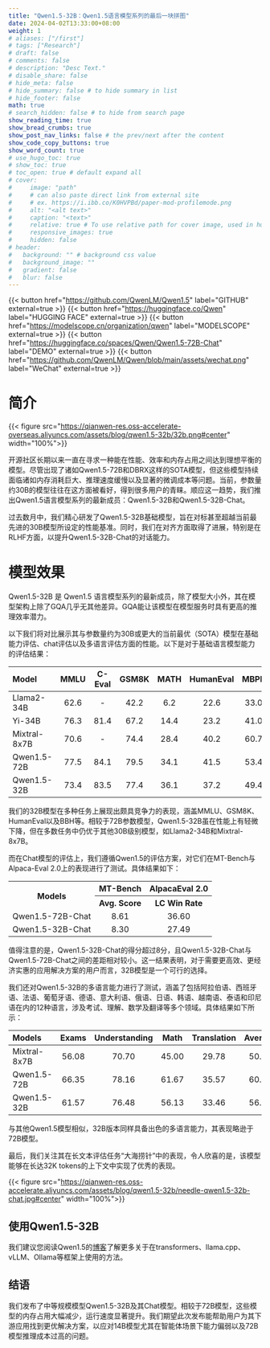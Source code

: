 ```yaml
---
title: "Qwen1.5-32B：Qwen1.5语言模型系列的最后一块拼图"
date: 2024-04-02T13:33:00+08:00
weight: 1
# aliases: ["/first"]
# tags: ["Research"]
# draft: false
# comments: false
# description: "Desc Text."
# disable_share: false
# hide_meta: false
# hide_summary: false # to hide summary in list
# hide_footer: false
math: true
# search_hidden: false # to hide from search page
show_reading_time: true
show_bread_crumbs: true
show_post_nav_links: false # the prev/next after the content
show_code_copy_buttons: true
show_word_count: true
# use_hugo_toc: true
# show_toc: true
# toc_open: true # default expand all
# cover:
#     image: "path"
#     # can also paste direct link from external site
#     # ex. https://i.ibb.co/K0HVPBd/paper-mod-profilemode.png
#     alt: "<alt text>"
#     caption: "<text>"
#     relative: true # To use relative path for cover image, used in hugo Page-bundles
#     responsive_images: true
#     hidden: false
# header:
#   background: "" # background css value
#   background_image: ""
#   gradient: false
#   blur: false
---
```


{{< button href="https://github.com/QwenLM/Qwen1.5" label="GITHUB" external=true >}}
{{< button href="https://huggingface.co/Qwen" label="HUGGING FACE" external=true >}}
{{< button href="https://modelscope.cn/organization/qwen" label="MODELSCOPE" external=true >}}
{{< button href="https://huggingface.co/spaces/Qwen/Qwen1.5-72B-Chat" label="DEMO" external=true >}}
{{< button href="https://github.com/QwenLM/Qwen/blob/main/assets/wechat.png" label="WeChat" external=true >}}


# 简介

{{< figure src="https://qianwen-res.oss-accelerate-overseas.aliyuncs.com/assets/blog/qwen1.5-32b/32b.png#center" width="100%">}}

开源社区长期以来一直在寻求一种能在性能、效率和内存占用之间达到理想平衡的模型。尽管出现了诸如Qwen1.5-72B和DBRX这样的SOTA模型，但这些模型持续面临诸如内存消耗巨大、推理速度缓慢以及显著的微调成本等问题。当前，参数量约30B的模型往往在这方面被看好，得到很多用户的青睐。顺应这一趋势，我们推出Qwen1.5语言模型系列的最新成员：Qwen1.5-32B和Qwen1.5-32B-Chat。

过去数月中，我们精心研发了Qwen1.5-32B基础模型，旨在对标甚至超越当前最先进的30B模型所设定的性能基准。同时，我们在对齐方面取得了进展，特别是在RLHF方面，以提升Qwen1.5-32B-Chat的对话能力。


# 模型效果

Qwen1.5-32B 是 Qwen1.5 语言模型系列的最新成员，除了模型大小外，其在模型架构上除了GQA几乎无其他差异。GQA能让该模型在模型服务时具有更高的推理效率潜力。

以下我们将对比展示其与参数量约为30B或更大的当前最优（SOTA）模型在基础能力评估、chat评估以及多语言评估方面的性能。以下是对于基础语言模型能力的评估结果：

| Model        | MMLU | C-Eval | GSM8K | MATH | HumanEval | MBPP | BBH | CMMLU |
| :----------- | :--: | :----: | :---: | :--: | :-------: | :--: | :--: | :---: |
| Llama2-34B   | 62.6 |   -    | 42.2 | 6.2 |   22.6   | 33.0 | 44.1 |   -   |
| Yi-34B       | 76.3 |  81.4  | 67.2 | 14.4 |   23.2   | 41.0 | 54.3 | 83.7|
| Mixtral-8x7B | 70.6 |   -    | 74.4 | 28.4 |   40.2   | 60.7 |  -  |   -   |
| Qwen1.5-72B  | 77.5 |  84.1  | 79.5 | 34.1 |   41.5   | 53.4 | 65.5 | 83.5 |
| Qwen1.5-32B  | 73.4 |  83.5  | 77.4 | 36.1 |   37.2   | 49.4 | 66.8 | 82.3 |

我们的32B模型在多种任务上展现出颇具竞争力的表现，涵盖MMLU、GSM8K、HumanEval以及BBH等。相较于72B参数模型，Qwen1.5-32B虽在性能上有轻微下降，但在多数任务中仍优于其他30B级别模型，如Llama2-34B和Mixtral-8x7B。

而在Chat模型的评估上，我们遵循Qwen1.5的评估方案，对它们在MT-Bench与Alpaca-Eval 2.0上的表现进行了测试。具体结果如下：

<table>
    <tr>
        <th rowspan="2" align="center">Models</th>
        <th colspan="1" align="center">MT-Bench</th>
        <th colspan="1" align="center">AlpacaEval 2.0</th>
    </tr>
    <tr>
        <th align="center">Avg. Score</th><th align="center">LC Win Rate</th>
    </tr>
    <tr>
        <td>Qwen1.5-72B-Chat</td>
        <td align="center">8.61</td>
        <td align="center">36.60</td>
    </tr>
    <tr>
        <td>Qwen1.5-32B-Chat</td>
        <td align="center">8.30</td>
        <td align="center">27.49</td>
    </tr>
</table>

值得注意的是，Qwen1.5-32B-Chat的得分超过8分，且Qwen1.5-32B-Chat与Qwen1.5-72B-Chat之间的差距相对较小。这一结果表明，对于需要更高效、更经济实惠的应用解决方案的用户而言，32B模型是一个可行的选择。

我们还对Qwen1.5-32B的多语言能力进行了测试，涵盖了包括阿拉伯语、西班牙语、法语、葡萄牙语、德语、意大利语、俄语、日语、韩语、越南语、泰语和印尼语在内的12种语言，涉及考试、理解、数学及翻译等多个领域。具体结果如下所示：

| Models       | Exams | Understanding | Math | Translation  | Average |
| :----------- | :---: | :-----------: | :---: | :---------: | :-----: |
| Mixtral-8x7B | 56.08 |     70.70     | 45.00 |    29.78    | 50.39   |
| Qwen1.5-72B  | 66.35 |     78.16     | 61.67 |    35.57    | 60.44   |
| Qwen1.5-32B  | 61.57 |     76.48     | 56.13 |    33.46    | 56.91   |

与其他Qwen1.5模型相似，32B版本同样具备出色的多语言能力，其表现略逊于72B模型。

最后，我们关注其在长文本评估任务“大海捞针”中的表现，令人欣喜的是，该模型能够在长达32K tokens的上下文中实现了优秀的表现。

{{< figure src="https://qianwen-res.oss-accelerate.aliyuncs.com/assets/blog/qwen1.5-32b/needle-qwen1.5-32b-chat.jpg#center" width="100%">}}


## 使用Qwen1.5-32B

我们建议您阅读Qwen1.5的[博客](https://qwenlm.github.io/blog/qwen1.5/)了解更多关于在transformers、llama.cpp、vLLM、Ollama等框架上使用的方法。

## 结语

我们发布了中等规模模型Qwen1.5-32B及其Chat模型。相较于72B模型，这些模型的内存占用大幅减少，运行速度显著提升。我们期望此次发布能帮助用户为其下游应用找到更优解决方案，以应对14B模型尤其在智能体场景下能力偏弱以及72B模型推理成本过高的问题。

